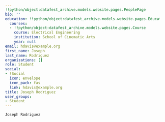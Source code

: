 ```yaml
---
!!python/object:datafest_archive.models.website.pages.PeoplePage
bio: ''
education: !!python/object:datafest_archive.models.website.pages.Education
  courses:
  - !!python/object:datafest_archive.models.website.pages.Course
    course: Electrical Engineering
    institution: School of Cinematic Arts
    year: null
email: hdavis@example.org
first_name: Joseph
last_name: Rodriguez
organizations: []
role: Student
social:
- !Social
  icon: envelope
  icon_pack: fas
  link: hdavis@example.org
title: Joseph Rodriguez
user_groups:
- Student
---
```


    Joseph Rodriguez
    